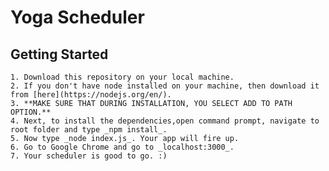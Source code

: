 # Yoga Scheduler

## Getting Started

	1. Download this repository on your local machine.
	2. If you don't have node installed on your machine, then download it from [here](https://nodejs.org/en/).
	3. **MAKE SURE THAT DURING INSTALLATION, YOU SELECT ADD TO PATH OPTION.**
	4. Next, to install the dependencies,open command prompt, navigate to root folder and type _npm install_.
	5. Now type _node index.js_. Your app will fire up.
	6. Go to Google Chrome and go to _localhost:3000_.
	7. Your scheduler is good to go. :)